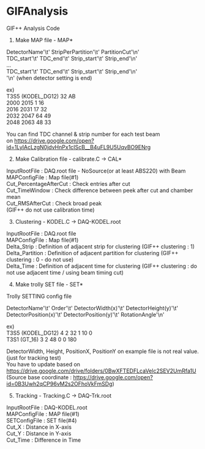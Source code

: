 # GIFAnalysis
GIF++ Analysis Code

1. Make MAP file - MAP*

  DetectorName'\t'     StripPerPartition'\t'   PartitionCut'\n'  
  TDC_start'\t'        TDC_end'\t'     Strip_start'\t' Strip_end'\n'  
  ...  
  TDC_start'\t'        TDC_end'\t'     Strip_start'\t' Strip_end'\n'  
  '\n' (when detector setting is end)  
  
  ex)  
  T3S5 (KODEL_DG12)       32      AB  
  2000    2015    1       16  
  2016    2031    17      32  
  2032    2047    64      49  
  2048    2063    48      33  
  
  You can find TDC channel & strip number for each test beam  
  on https://drive.google.com/open?id=1LyIAcLzgN0jdvHnPx1cIScB__B4uFL9U5UqvBO9ENrg  
  
2. Make Calibration file - calibrate.C -> CAL*  
  
  InputRootFile : DAQ.root file - NoSource(or at least ABS220) with Beam   
  MAPConfigFile : Map file(#1)  
  Cut_PercentageAfterCut : Check entries after cut  
  Cut_TimeWindow : Check difference between peek after cut and chamber mean  
  Cut_RMSAfterCut : Check broad peak  
  (GIF++ do not use calibration time)  
  
3. Clustering - KODEL.C -> DAQ-KODEL.root  
  
  InputRootFile : DAQ.root file  
  MAPConfigFile : Map file(#1)  
  Delta_Strip : Definition of adjacent strip for clustering (GIF++ clustering : 1)  
  Delta_Partition : Definition of adjacent partition for clustering (GIF++ clustering : 0 - do not use)  
  Delta_Time : Definition of adjacent time for clustering (GIF++ clustering : do not use adjacent time / using beam timing cut)  
  
4. Make trolly SET file - SET*  
  
  Trolly SETTING config file  
  
  DetectorName'\t' Order'\t' DetectorWidth(x)'\t' DetectorHeight(y)'\t' DetectorPosition(x)'\t' DetectorPosition(y)'\t' RotationAngle'\n'  
  
  ex)  
  T3S5 (KODEL_DG12)       4       2       32      1       10      0  
  T3S1 (GT_16)    3       2       48      0       0       180  
  
  DetectorWidth, Height, PositionX, PositionY on example file is not real value. (just for tracking test)  
  You have to update based on  
  https://drive.google.com/drive/folders/0BwXFTEDFLcaVelc2SEV2UmRfa1U  
  (Source base coordinate : https://drive.google.com/open?id=0B3Uwh2qCP96vM2s2OFhoVkFmSDg)  
  
5. Tracking - Tracking.C -> DAQ-Trk.root  
  
  InputRootFile : DAQ-KODEL.root  
  MAPConfigFile : MAP file(#1)  
  SETConfigFile : SET file(#4)  
  Cut_X : Distance in X-axis  
  Cut_Y : Distance in Y-axis  
  Cut_Time : Difference in Time  
  
